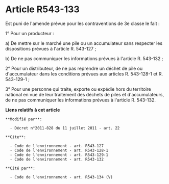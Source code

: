 # Article R543-133

Est puni de l'amende prévue pour les contraventions de 3e classe le fait : 

1° Pour un producteur : 

a) De mettre sur le marché une pile ou un accumulateur sans respecter les dispositions prévues à l'article R. 543-127 ; 

b) De ne pas communiquer les informations prévues à l'article R. 543-132 ; 

2° Pour un distributeur, de ne pas reprendre un déchet de pile ou d'accumulateur dans les conditions prévues aux articles R.
543-128-1 et R. 543-129-1 ; 

3° Pour une personne qui traite, exporte ou expédie hors du territoire national en vue de leur traitement des   déchets de
piles et d'accumulateurs, de ne pas communiquer les informations prévues à l'article R. 543-132.

**Liens relatifs à cet article**

	**Modifié par**:

	  - Décret n°2011-828 du 11 juillet 2011 - art. 22

	**Cite**:

	  - Code de l'environnement - art. R543-127
	  - Code de l'environnement - art. R543-128-1
	  - Code de l'environnement - art. R543-129-1
	  - Code de l'environnement - art. R543-132

	**Cité par**:

	  - Code de l'environnement - art. R543-134 (V)
